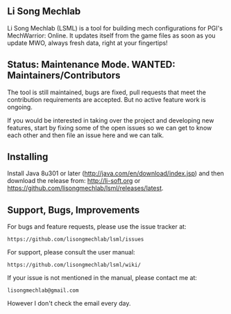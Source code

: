 Li Song Mechlab
----------------
Li Song Mechlab (LSML) is a tool for building mech configurations for PGI's MechWarrior: Online. It updates itself from the game files as soon as you update MWO, always fresh data, right at your fingertips!

Status: Maintenance Mode. WANTED: Maintainers/Contributors
---------
The tool is still maintained, bugs are fixed, pull requests that meet the contribution requirements are accepted. But no active feature work is ongoing.

If you would be interested in taking over the project and developing new features, start by fixing some of the open issues so we can get to know each other and then file an issue here and we can talk.

Installing
--------
Install Java 8u301 or later (http://java.com/en/download/index.jsp) and then download the release from: http://li-soft.org or https://github.com/lisongmechlab/lsml/releases/latest.

Support, Bugs, Improvements
------------------
For bugs and feature requests, please use the issue tracker at:

    https://github.com/lisongmechlab/lsml/issues

For support, please consult the user manual:

    https://github.com/lisongmechlab/lsml/wiki/

If your issue is not mentioned in the manual, please contact me at:

    lisongmechlab@gmail.com

However I don't check the email every day.

